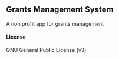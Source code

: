 ## Grants Management System

A non profit app for grants management

#### License

GNU General Public License (v3)